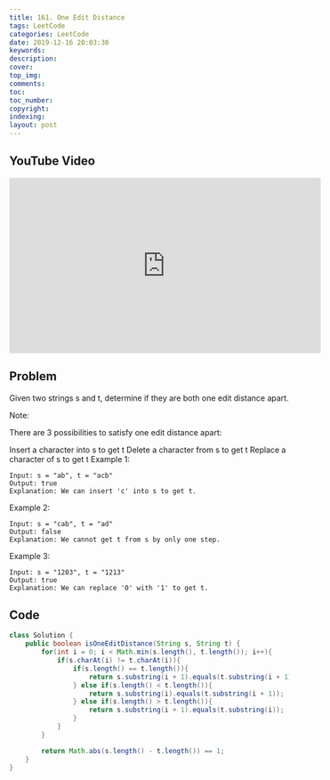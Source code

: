 ```yaml
---
title: 161. One Edit Distance
tags: LeetCode
categories: LeetCode
date: 2019-12-16 20:03:30
keywords:
description:
cover:
top_img:
comments:
toc:
toc_number:
copyright:
indexing:
layout: post
---
```


## YouTube Video

<iframe width="560" height="315" src="https://www.youtube.com/embed/nDstaiEUljY" frameborder="0" allow="accelerometer; autoplay; encrypted-media; gyroscope; picture-in-picture" allowfullscreen></iframe>

## Problem

Given two strings s and t, determine if they are both one edit distance apart.

Note:

There are 3 possibilities to satisfy one edit distance apart:

Insert a character into s to get t
Delete a character from s to get t
Replace a character of s to get t
Example 1:

```
Input: s = "ab", t = "acb"
Output: true
Explanation: We can insert 'c' into s to get t.
```

Example 2:

```
Input: s = "cab", t = "ad"
Output: false
Explanation: We cannot get t from s by only one step.
```

Example 3:

```
Input: s = "1203", t = "1213"
Output: true
Explanation: We can replace '0' with '1' to get t.
```

## Code

```java
class Solution {
    public boolean isOneEditDistance(String s, String t) {
        for(int i = 0; i < Math.min(s.length(), t.length()); i++){
            if(s.charAt(i) != t.charAt(i)){
                if(s.length() == t.length()){
                    return s.substring(i + 1).equals(t.substring(i + 1));
                } else if(s.length() < t.length()){
                    return s.substring(i).equals(t.substring(i + 1));
                } else if(s.length() > t.length()){
                    return s.substring(i + 1).equals(t.substring(i));
                }
            }
        }

        return Math.abs(s.length() - t.length()) == 1;
    }
}
```
